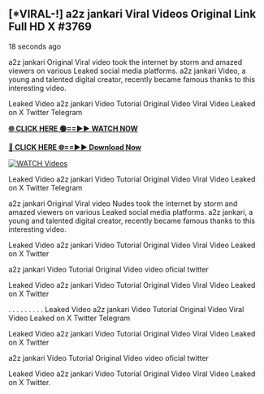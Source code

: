 ## [*VIRAL-!] a2z jankari Viral Videos Original Link Full HD X #3769

18 seconds ago

a2z jankari Original Viral video took the internet by storm and amazed viewers on various Leaked social media platforms. a2z jankari Video, a young and talented digital creator, recently became famous thanks to this interesting video.

Leaked Video a2z jankari Video Tutorial Original Video Viral Video Leaked on X Twitter Telegram

**[🌐 CLICK HERE 🟢==►► WATCH NOW](https://russelviper69.blogspot.com/p/valo-video.html)**

**[🔴 CLICK HERE 🌐==►► Download Now](https://russelviper69.blogspot.com/p/valo-video.html)**

[![WATCH Videos](https://i.imgur.com/dJHk4Zq.gif)](https://russelviper69.blogspot.com/p/valo-video.html)

Leaked Video a2z jankari Video Tutorial Original Video Viral Video Leaked on X Twitter Telegram

a2z jankari Original Viral video Nudes took the internet by storm and amazed viewers on various Leaked social media platforms. a2z jankari, a young and talented digital creator, recently became famous thanks to this interesting video.

Leaked Video a2z jankari Video Tutorial Original Video Viral Video Leaked on X Twitter

a2z jankari Video Tutorial Original Video video oficial twitter

Leaked Video a2z jankari Video Tutorial Original Video Viral Video Leaked on X Twitter

. . . . . . . . . Leaked Video a2z jankari Video Tutorial Original Video Viral Video Leaked on X Twitter Telegram

Leaked Video a2z jankari Video Tutorial Original Video Viral Video Leaked on X Twitter

a2z jankari Video Tutorial Original Video video oficial twitter

Leaked Video a2z jankari Video Tutorial Original Video Viral Video Leaked on X Twitter.